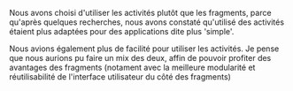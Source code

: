 Nous avons choisi d'utiliser les activités plutôt que les fragments, parce qu'après quelques recherches, nous avons constaté qu'utilisé des activités étaient plus adaptées pour des applications dite plus 'simple'.

Nous avions également plus de facilité pour utiliser les activités. Je pense que nous aurions pu faire un mix des deux, affin de pouvoir profiter des avantages des fragments (notament avec la meilleure modularité et réutilisabilité de l'interface utilisateur du côté des fragments)